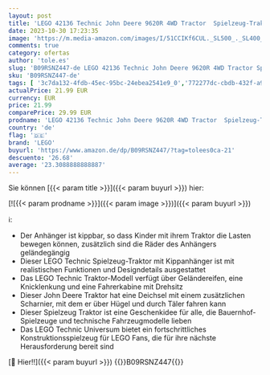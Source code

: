 ```yaml
---
layout: post
title: 'LEGO 42136 Technic John Deere 9620R 4WD Tractor  Spielzeug-Traktor mit Anhänger  Bauernhof-Spielzeug  Modell zum Bauen'
date: 2023-10-30 17:23:35
image: 'https://m.media-amazon.com/images/I/51CCIKf6CUL._SL500_._SL400_.jpg'
comments: true
category: ofertas
author: 'tole.es'
slug: 'B09RSNZ447-de LEGO 42136 Technic John Deere 9620R 4WD Tractor Spielzeug-...'
sku: 'B09RSNZ447-de'
tags: [ '3c7da132-4fdb-45ec-95bc-24ebea2541e9_0','772277dc-cbdb-432f-a915-25a321e9ed8c_0','772277dc-cbdb-432f-a915-25a321e9ed8c_3901','Arborist Merchandising Root','Bauspielzeug & Konstruktionsspielzeug','Bauspielzeugsets','Custom Stores','LEGO','Lego Technic','Self Service','Special Features Stores','Spielzeug','Xmas23 Most wanted Toys','lego','🇩🇪', ]
actualPrice: 21.99 EUR
currency: EUR
price: 21.99
comparePrice: 29.99 EUR
prodname: 'LEGO 42136 Technic John Deere 9620R 4WD Tractor  Spielzeug-Traktor mit Anhänger  Bauernhof-Spielzeug  Modell zum Bauen'
country: 'de'
flag: '🇩🇪'
brand: 'LEGO'
buyurl: 'https://www.amazon.de/dp/B09RSNZ447/?tag=tolees0ca-21'
descuento: '26.68'
average: '23.3088888888887'
---
```


Sie können [{{< param title >}}]({{< param buyurl >}}) hier:

[![{{< param prodname >}}]({{< param image >}})]({{< param buyurl >}})

ℹ️:

- Der Anhänger ist kippbar, so dass Kinder mit ihrem Traktor die Lasten bewegen können, zusätzlich sind die Räder des Anhängers geländegängig
- Dieser LEGO Technic Spielzeug-Traktor mit Kippanhänger ist mit realistischen Funktionen und Designdetails ausgestattet
- Das LEGO Technic Traktor-Modell verfügt über Geländereifen, eine Knicklenkung und eine Fahrerkabine mit Drehsitz
- Dieser John Deere Traktor hat eine Deichsel mit einem zusätzlichen Scharnier, mit dem er über Hügel und durch Täler fahren kann
- Dieser Spielzeug Traktor ist eine Geschenkidee für alle, die Bauernhof-Spielzeuge und technische Fahrzeugmodelle lieben
- Das LEGO Technic Universum bietet ein fortschrittliches Konstruktionsspielzeug für LEGO Fans, die für ihre nächste Herausforderung bereit sind

[🛒 Hier!!]({{< param buyurl >}})
{{<world>}}B09RSNZ447{{</world>}}
